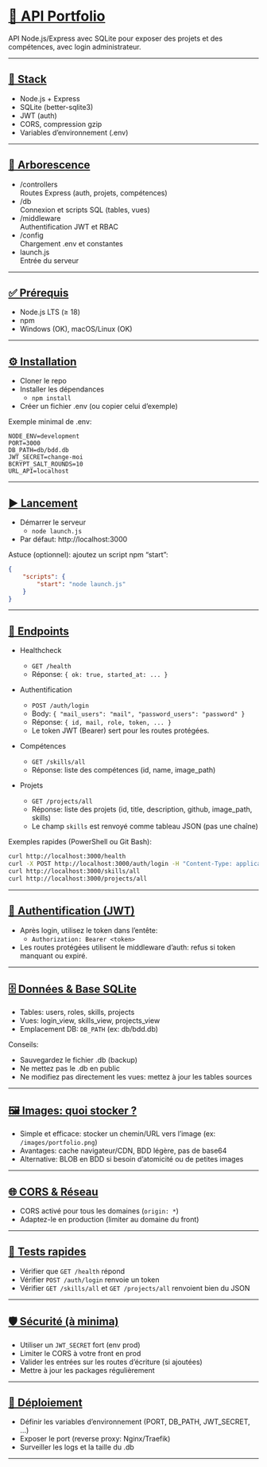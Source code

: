 # **<u>🚀 API Portfolio</u>**

API Node.js/Express avec SQLite pour exposer des projets et des compétences, avec login administrateur.

---

## **<u>🧰 Stack</u>**

- Node.js + Express
- SQLite (better-sqlite3)
- JWT (auth)
- CORS, compression gzip
- Variables d’environnement (.env)

---

## **<u>📂 Arborescence</u>**

- /controllers  
   Routes Express (auth, projets, compétences)
- /db  
   Connexion et scripts SQL (tables, vues)
- /middleware  
   Authentification JWT et RBAC
- /config  
   Chargement .env et constantes
- launch.js  
   Entrée du serveur

---

## **<u>✅ Prérequis</u>**

- Node.js LTS (≥ 18)
- npm
- Windows (OK), macOS/Linux (OK)

---

## **<u>⚙️ Installation</u>**

- Cloner le repo
- Installer les dépendances
  - `npm install`
- Créer un fichier .env (ou copier celui d’exemple)

Exemple minimal de .env:

```env
NODE_ENV=development
PORT=3000
DB_PATH=db/bdd.db
JWT_SECRET=change-moi
BCRYPT_SALT_ROUNDS=10
URL_API=localhost
```

---

## **<u>▶️ Lancement</u>**

- Démarrer le serveur
  - `node launch.js`
- Par défaut: http://localhost:3000

Astuce (optionnel): ajoutez un script npm “start”:

```json
{
	"scripts": {
		"start": "node launch.js"
	}
}
```

---

## **<u>🔌 Endpoints</u>**

- Healthcheck

  - `GET /health`
  - Réponse: `{ ok: true, started_at: ... }`

- Authentification

  - `POST /auth/login`
  - Body: `{ "mail_users": "mail", "password_users": "password" }`
  - Réponse: `{ id, mail, role, token, ... }`
  - Le token JWT (Bearer) sert pour les routes protégées.

- Compétences

  - `GET /skills/all`
  - Réponse: liste des compétences (id, name, image_path)

- Projets
  - `GET /projects/all`
  - Réponse: liste des projets (id, title, description, github, image_path, skills)
  - Le champ `skills` est renvoyé comme tableau JSON (pas une chaîne)

Exemples rapides (PowerShell ou Git Bash):

```bash
curl http://localhost:3000/health
curl -X POST http://localhost:3000/auth/login -H "Content-Type: application/json" -d "{\"mail_users\":\"admin@mail.com\",\"password_users\":\"password\"}"
curl http://localhost:3000/skills/all
curl http://localhost:3000/projects/all
```

---

## **<u>🔐 Authentification (JWT)</u>**

- Après login, utilisez le token dans l’entête:
  - `Authorization: Bearer <token>`
- Les routes protégées utilisent le middleware d’auth: refus si token manquant ou expiré.

---

## **<u>🗄️ Données & Base SQLite</u>**

- Tables: users, roles, skills, projects
- Vues: login_view, skills_view, projects_view
- Emplacement DB: `DB_PATH` (ex: db/bdd.db)

Conseils:

- Sauvegardez le fichier .db (backup)
- Ne mettez pas le .db en public
- Ne modifiez pas directement les vues: mettez à jour les tables sources

---

## **<u>🖼️ Images: quoi stocker ?</u>**

- Simple et efficace: stocker un chemin/URL vers l’image (ex: `/images/portfolio.png`)
- Avantages: cache navigateur/CDN, BDD légère, pas de base64
- Alternative: BLOB en BDD si besoin d’atomicité ou de petites images

---

## **<u>🌐 CORS & Réseau</u>**

- CORS activé pour tous les domaines (`origin: *`)
- Adaptez-le en production (limiter au domaine du front)

---

## **<u>🧪 Tests rapides</u>**

- Vérifier que `GET /health` répond
- Vérifier `POST /auth/login` renvoie un token
- Vérifier `GET /skills/all` et `GET /projects/all` renvoient bien du JSON

---

## **<u>🛡️ Sécurité (à minima)</u>**

- Utiliser un `JWT_SECRET` fort (env prod)
- Limiter le CORS à votre front en prod
- Valider les entrées sur les routes d’écriture (si ajoutées)
- Mettre à jour les packages régulièrement

---

## **<u>🚀 Déploiement</u>**

- Définir les variables d’environnement (PORT, DB_PATH, JWT_SECRET, …)
- Exposer le port (reverse proxy: Nginx/Traefik)
- Surveiller les logs et la taille du .db

---
